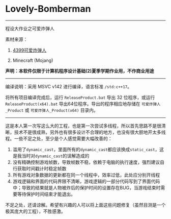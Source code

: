# Lovely-Bomberman

---

程设大作业之可爱炸弹人

素材来源：

1. [4399可爱炸弹人](http://www.4399.com/flash/17742_3.htm)  

2. Minecraft (Mojang)  

**声明：本软件仅限于计算机程序设计基础(2)夏季学期作业用，不作商业用途**

---

编译说明：采用 MSVC v142 进行编译，语言标准 `/std:c++17`。

将所有项目编译完成后，运行 `ReleaseProduct.bat` 导出 32 位程序，或运行 `ReleaseProduct(x64).bat` 导出64位程序。导出的程序相应地存储在 `可爱炸弹人_Product` 或 `可爱炸弹人_Product(x64)` 目录内。

---

这是本人第一次写这么大的工程，也是第一次尝试多线程，所以首先思路不是很清晰，技术不是很成熟，另外也有很多设计不合理的地方，也没有很大胆地开太多线程。一些不足之处，至少是个人感觉需要大幅改善的：

1. 滥用了`dynamic_cast`，里面所有的`dynamic_cast`都应该换成`static_cast`，这是我当时对`dynamic_cast`的误解造成的
2. 没有精确控制游戏帧数，导致帧数不稳，依赖于电脑的执行速度，强烈建议自行获取时间戳计时稳定帧数
3. 所有游戏对象数据的更新都在同一个线程中，效率过低，此处应分别开线程
4. 游戏逻辑和界面的代码界限不清晰，游戏逻辑的一部分代码写到了界面代码中；导致的结果就是人物被炸后的保护时间的设置存在BUG，当游戏结束时需要等待保护时间结束才能退出。

不足之处，还请谅解。希望有兴趣的人可以将上面这些问题修复（虽然目测是一个极其庞大的工程），不胜感激。

